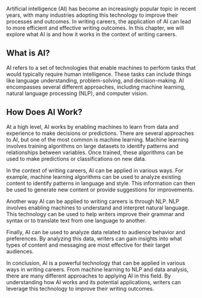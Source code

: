 
Artificial intelligence (AI) has become an increasingly popular topic in recent years, with many industries adopting this technology to improve their processes and outcomes. In writing careers, the application of AI can lead to more efficient and effective writing outcomes. In this chapter, we will explore what AI is and how it works in the context of writing careers.

What is AI?
-----------

AI refers to a set of technologies that enable machines to perform tasks that would typically require human intelligence. These tasks can include things like language understanding, problem-solving, and decision-making. AI encompasses several different approaches, including machine learning, natural language processing (NLP), and computer vision.

How Does AI Work?
-----------------

At a high level, AI works by enabling machines to learn from data and experience to make decisions or predictions. There are several approaches to AI, but one of the most common is machine learning. Machine learning involves training algorithms on large datasets to identify patterns and relationships between variables. Once trained, these algorithms can be used to make predictions or classifications on new data.

In the context of writing careers, AI can be applied in various ways. For example, machine learning algorithms can be used to analyze existing content to identify patterns in language and style. This information can then be used to generate new content or provide suggestions for improvements.

Another way AI can be applied to writing careers is through NLP. NLP involves enabling machines to understand and interpret natural language. This technology can be used to help writers improve their grammar and syntax or to translate text from one language to another.

Finally, AI can be used to analyze data related to audience behavior and preferences. By analyzing this data, writers can gain insights into what types of content and messaging are most effective for their target audiences.

In conclusion, AI is a powerful technology that can be applied in various ways in writing careers. From machine learning to NLP and data analysis, there are many different approaches to applying AI in this field. By understanding how AI works and its potential applications, writers can leverage this technology to improve their writing outcomes.
